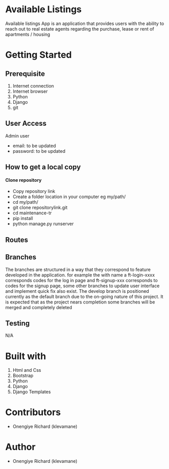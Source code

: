 
# Available Listings
Available listings App is an application that provides users with the ability to reach out to
real estate agents regarding the purchase, lease or rent of apartments / housing

# Getting Started

## Prerequisite
1. Internet connection
2. Internet browser
3. Python
4. Django
5. git



## User Access
Admin user
- email: to be updated
- password: to be updated

## How to get a local copy
#### Clone repository
* Copy repository link
* Create a folder location in your computer eg my/path/
* cd my/path/
* git clone repositorylink.git
* cd maintenance-tr
* pip install
* python manage.py runserver

## Routes



## Branches
The branches are structured in a way that they correspond to feature developed in the application. for example the with name a ft-login-xxxx corresponds codes for the log in page and ft-signup-xxx corresponds to codes for the signup page, some other branches to update user interface and implement quick fix also exist.
The develop branch is positioned currently as the default branch due to the on-going nature of this project. It is expected that as the project nears completion some branches will be merged and completely deleted

## Testing

N/A
    
    

# Built with
1. Html and Css
2. Bootstrap
3. Python
4. Django
4. Django Templates

# Contributors
* Onengiye Richard (klevamane)
# Author
* Onengiye Richard (klevamane)

